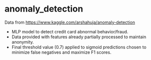 # anomaly_detection

Data from https://www.kaggle.com/arshahuja/anomaly-detection

- MLP model to detect credit card abnormal behavior/fraud.
- Data provided with features already partially processed to maintain anonymity. 
- Final threshold value (0.7) applied to sigmoid predictions chosen to minimize false negatives and maximize F1 scores. 
